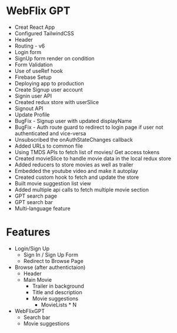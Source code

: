 # WebFlix GPT

- Creat React App
- Configured TailwindCSS
- Header
- Routing - v6
- Login form
- SignUp form render on condition
- Form Validation
- Use of useRef hook
- Firebase Setup
- Deploying app to production
- Create Signup user account
- Signin user API
- Created redux store with userSlice
- Signout API
- Update Profile
- BugFix - Signup user with updated displayName
- BugFix - Auth route guard to redirect to login page if user not authenticated and vice-versa
- Unsubscribed the onAuthStateChanges callback
- Added URLs to common file
- Using TMDS APIs to fetch list of movies/ Get access tokens
- Created movieSlice to handle movie data in the local redux store
- Added reducers to store movies as well as trailer
- Embedded the youtube video and make it autoplay
- Created custom hook to fetch and update the store
- Built movie suggestion list view
- Added multiple api calls to fetch multiple movie section
- GPT search page
- GPT search bar
- Multi-language feature

# Features

- Login/Sign Up
  - Sign In / Sign Up Form
  - Redirect to Browse Page
- Browse (after authentictaion)
  - Header
  - Main Movie
    - Trailer in background
    - Title and description
    - Movie suggestions
      - MovieLists \* N
- WebFlixGPT
  - Search bar
  - Movie suggestions
